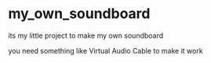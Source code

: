 # my_own_soundboard
its my little project to make my own soundboard

you need something like Virtual Audio Cable to make it work
